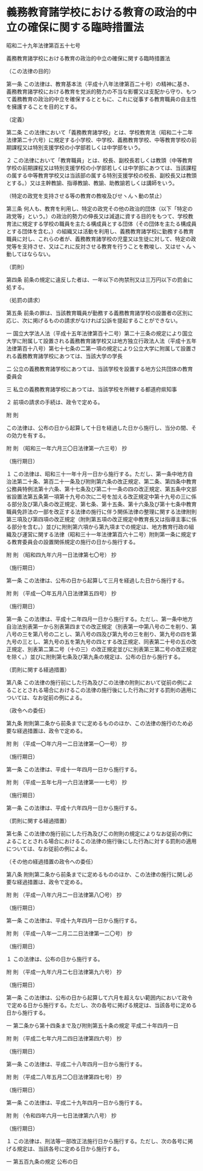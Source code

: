 # 義務教育諸学校における教育の政治的中立の確保に関する臨時措置法

昭和二十九年法律第百五十七号

義務教育諸学校における教育の政治的中立の確保に関する臨時措置法

（この法律の目的）

第一条 この法律は、教育基本法（平成十八年法律第百二十号）の精神に基き、義務教育諸学校における教育を党派的勢力の不当な影響又は支配から守り、もつて義務教育の政治的中立を確保するとともに、これに従事する教育職員の自主性を擁護することを目的とする。

（定義）

第二条 この法律において「義務教育諸学校」とは、学校教育法（昭和二十二年法律第二十六号）に規定する小学校、中学校、義務教育学校、中等教育学校の前期課程又は特別支援学校の小学部若しくは中学部をいう。

２ この法律において「教育職員」とは、校長、副校長若しくは教頭（中等教育学校の前期課程又は特別支援学校の小学部若しくは中学部にあつては、当該課程の属する中等教育学校又は当該部の属する特別支援学校の校長、副校長又は教頭とする。）又は主幹教諭、指導教諭、教諭、助教諭若しくは講師をいう。

（特定の政党を支持させる等の教育の教唆及びせヽんヽ動の禁止）

第三条 何人も、教育を利用し、特定の政党その他の政治的団体（以下「特定の政党等」という。）の政治的勢力の伸長又は減退に資する目的をもつて、学校教育法に規定する学校の職員を主たる構成員とする団体（その団体を主たる構成員とする団体を含む。）の組織又は活動を利用し、義務教育諸学校に勤務する教育職員に対し、これらの者が、義務教育諸学校の児童又は生徒に対して、特定の政党等を支持させ、又はこれに反対させる教育を行うことを教唆し、又はせヽんヽ動してはならない。

（罰則）

第四条 前条の規定に違反した者は、一年以下の拘禁刑又は三万円以下の罰金に処する。

（処罰の請求）

第五条 前条の罪は、当該教育職員が勤務する義務教育諸学校の設置者の区別に応じ、次に掲げるものの請求がなければ公訴を提起することができない。

一 国立大学法人法（平成十五年法律第百十二号）第二十三条の規定により国立大学に附属して設置される義務教育諸学校又は地方独立行政法人法（平成十五年法律第百十八号）第七十七条の二第一項の規定により公立大学に附属して設置される義務教育諸学校にあつては、当該大学の学長

二 公立の義務教育諸学校にあつては、当該学校を設置する地方公共団体の教育委員会

三 私立の義務教育諸学校にあつては、当該学校を所轄する都道府県知事

２ 前項の請求の手続は、政令で定める。

附 則

この法律は、公布の日から起算して十日を経過した日から施行し、当分の間、その効力を有する。

附 則 （昭和三一年六月三〇日法律第一六三号） 抄

（施行期日）

１ この法律は、昭和三十一年十月一日から施行する。ただし、第一条中地方自治法第二十条、第百二十一条及び附則第六条の改正規定、第二条、第四条中教育公務員特例法第十六条、第十七条及び第二十一条の四の改正規定、第五条中文部省設置法第五条第一項第十九号の次に二号を加える改正規定中第十九号の三に係る部分及び第八条の改正規定、第七条、第十五条、第十六条及び第十七条中教育職員免許法の一部を改正する法律の施行に伴う関係法律の整理に関する法律附則第三項及び第四項の改正規定（附則第五項の改正規定中教育長又は指導主事に係る部分を含む。）並びに附則第六項から第九項までの規定は、地方教育行政の組織及び運営に関する法律（昭和三十一年法律第百六十二号）附則第一条に規定する教育委員会の設置関係規定の施行の日から施行する。

附 則 （昭和四九年六月一日法律第七〇号） 抄

（施行期日）

第一条 この法律は、公布の日から起算して三月を経過した日から施行する。

附 則 （平成一〇年五月八日法律第五四号） 抄

（施行期日）

第一条 この法律は、平成十二年四月一日から施行する。ただし、第一条中地方自治法別表第一から別表第四までの改正規定（別表第一中第八号の二を削り、第八号の三を第八号の二とし、第八号の四及び第九号の三を削り、第九号の四を第九号の三とし、第九号の五を第九号の四とする改正規定、同表第二十号の五の改正規定、別表第二第二号（十の三）の改正規定並びに別表第三第二号の改正規定を除く。）並びに附則第七条及び第九条の規定は、公布の日から施行する。

（罰則に関する経過措置）

第八条 この法律の施行前にした行為及びこの法律の附則において従前の例によることとされる場合におけるこの法律の施行後にした行為に対する罰則の適用については、なお従前の例による。

（政令への委任）

第九条 附則第二条から前条までに定めるもののほか、この法律の施行のため必要な経過措置は、政令で定める。

附 則 （平成一〇年六月一二日法律第一〇一号） 抄

（施行期日）

第一条 この法律は、平成十一年四月一日から施行する。

附 則 （平成一五年七月一六日法律第一一七号） 抄

（施行期日）

第一条 この法律は、平成十六年四月一日から施行する。

（罰則に関する経過措置）

第七条 この法律の施行前にした行為及びこの附則の規定によりなお従前の例によることとされる場合におけるこの法律の施行後にした行為に対する罰則の適用については、なお従前の例による。

（その他の経過措置の政令への委任）

第八条 附則第二条から前条までに定めるもののほか、この法律の施行に関し必要な経過措置は、政令で定める。

附 則 （平成一八年六月二一日法律第八〇号） 抄

（施行期日）

第一条 この法律は、平成十九年四月一日から施行する。

附 則 （平成一八年一二月二二日法律第一二〇号） 抄

（施行期日）

１ この法律は、公布の日から施行する。

附 則 （平成一九年六月二七日法律第九六号） 抄

（施行期日）

第一条 この法律は、公布の日から起算して六月を超えない範囲内において政令で定める日から施行する。ただし、次の各号に掲げる規定は、当該各号に定める日から施行する。

一 第二条から第十四条まで及び附則第五十条の規定 平成二十年四月一日

附 則 （平成二七年六月二四日法律第四六号） 抄

（施行期日）

第一条 この法律は、平成二十八年四月一日から施行する。

附 則 （平成二八年五月二〇日法律第四七号） 抄

（施行期日）

第一条 この法律は、平成二十九年四月一日から施行する。

附 則 （令和四年六月一七日法律第六八号） 抄

（施行期日）

１ この法律は、刑法等一部改正法施行日から施行する。ただし、次の各号に掲げる規定は、当該各号に定める日から施行する。

一 第五百九条の規定 公布の日
